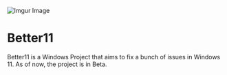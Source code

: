 ![Imgur Image](https://i.imgur.com/tWbVrcY.png)

# Better11

Better11 is a Windows Project that aims to fix a bunch of issues in Windows 11. As of now, the project is in Beta.

